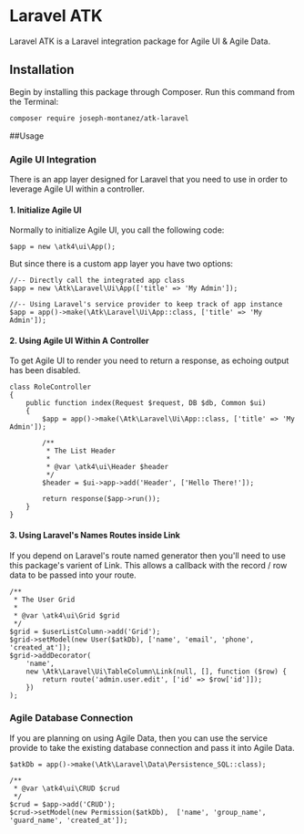 Laravel ATK
===============

Laravel ATK is a Laravel integration package for Agile UI & Agile Data.

## Installation

Begin by installing this package through Composer. Run this command from the Terminal:

```bash
composer require joseph-montanez/atk-laravel
```

##Usage

### Agile UI Integration

There is an app layer designed for Laravel that you need to use in order to leverage Agile UI within a controller.


#### 1. Initialize Agile UI

Normally to initialize Agile UI, you call the following code:

    $app = new \atk4\ui\App();
    
But since there is a custom app layer you have two options:

    //-- Directly call the integrated app class
    $app = new \Atk\Laravel\Ui\App(['title' => 'My Admin']);

    //-- Using Laravel's service provider to keep track of app instance
    $app = app()->make(\Atk\Laravel\Ui\App::class, ['title' => 'My Admin']);

#### 2. Using Agile UI Within A Controller

To get Agile UI to render you need to return a response, as echoing output has been disabled.

    class RoleController
    {
        public function index(Request $request, DB $db, Common $ui)
        {
            $app = app()->make(\Atk\Laravel\Ui\App::class, ['title' => 'My Admin']);
    
            /**
             * The List Header
             *
             * @var \atk4\ui\Header $header
             */
            $header = $ui->app->add('Header', ['Hello There!']);
    
            return response($app->run());
        }
    }

#### 3. Using Laravel's Names Routes inside Link

If you depend on Laravel's route named generator then you'll need to use this package's varient of Link. This allows a callback with the record / row data to be passed into your route.

    /**
     * The User Grid
     *
     * @var \atk4\ui\Grid $grid
     */
    $grid = $userListColumn->add('Grid');
    $grid->setModel(new User($atkDb), ['name', 'email', 'phone', 'created_at']);
    $grid->addDecorator(
        'name',
        new \Atk\Laravel\Ui\TableColumn\Link(null, [], function ($row) {
            return route('admin.user.edit', ['id' => $row['id']]);
        })
    );

### Agile Database Connection

If you are planning on using Agile Data, then you can use the service provide to take the existing database connection and pass it into Agile Data.


    $atkDb = app()->make(\Atk\Laravel\Data\Persistence_SQL::class);
    
    /**
     * @var \atk4\ui\CRUD $crud
     */
    $crud = $app->add('CRUD');
    $crud->setModel(new Permission($atkDb),  ['name', 'group_name', 'guard_name', 'created_at']);